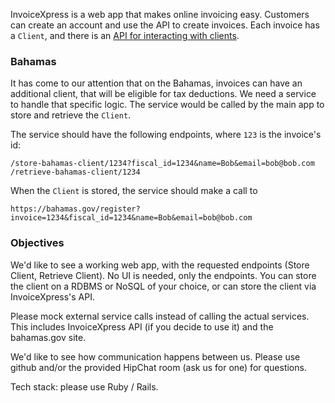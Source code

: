 InvoiceXpress is a web app that makes online invoicing easy. Customers can create an account and use the API to create invoices. Each invoice has a `Client`, and there is an [API for interacting with clients](http://invoicexpress.com/api/clients/create).

### Bahamas

It has come to our attention that on the Bahamas, invoices can have an additional client, that will be eligible for tax deductions. We need a service to handle that specific logic. The service would be called by the main app to store and retrieve the `Client`.

The service should have the following endpoints, where `123` is the invoice's id:

```
/store-bahamas-client/1234?fiscal_id=1234&name=Bob&email=bob@bob.com
/retrieve-bahamas-client/1234
```

When the `Client` is stored, the service should make a call to

```
https://bahamas.gov/register?invoice=1234&fiscal_id=1234&name=Bob&email=bob@bob.com
```

### Objectives

We'd like to see a working web app, with the requested endpoints (Store Client, Retrieve Client). No UI is needed, only the endpoints. You can store the client on a RDBMS or NoSQL of your choice, or can store the client via InvoiceXpress's API.

Please mock external service calls instead of calling the actual services. This includes InvoiceXpress API (if you decide to use it) and the bahamas.gov site.

We'd like to see how communication happens between us. Please use github and/or the provided HipChat room (ask us for one) for questions. 

Tech stack: please use Ruby / Rails.
